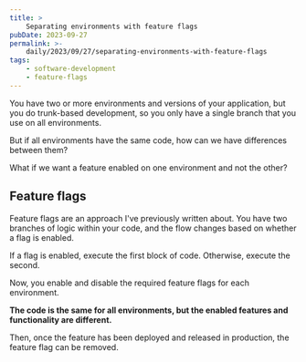 ```yaml
---
title: >
    Separating environments with feature flags
pubDate: 2023-09-27
permalink: >-
    daily/2023/09/27/separating-environments-with-feature-flags
tags:
    - software-development
    - feature-flags
---
```


You have two or more environments and versions of your application, but you do trunk-based development, so you only have a single branch that you use on all environments.

But if all environments have the same code, how can we have differences between them?

What if we want a feature enabled on one environment and not the other?

## Feature flags

Feature flags are an approach I've previously written about. You have two branches of logic within your code, and the flow changes based on whether a flag is enabled.

If a flag is enabled, execute the first block of code. Otherwise, execute the second.

Now, you enable and disable the required feature flags for each environment.

**The code is the same for all environments, but the enabled features and functionality are different.**

Then, once the feature has been deployed and released in production, the feature flag can be removed.
